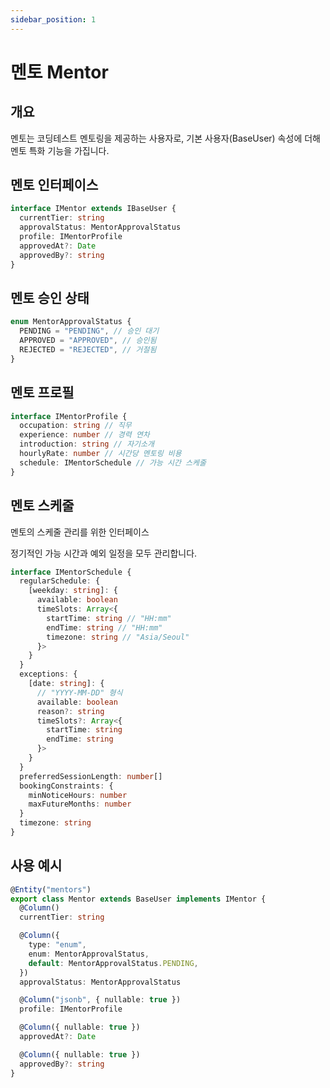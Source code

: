 ```yaml
---
sidebar_position: 1
---
```


# 멘토 Mentor

## 개요

멘토는 코딩테스트 멘토링을 제공하는 사용자로, 기본 사용자(BaseUser) 속성에 더해 멘토 특화 기능을 가집니다.

## 멘토 인터페이스

```typescript
interface IMentor extends IBaseUser {
  currentTier: string
  approvalStatus: MentorApprovalStatus
  profile: IMentorProfile
  approvedAt?: Date
  approvedBy?: string
}
```

## 멘토 승인 상태

```typescript
enum MentorApprovalStatus {
  PENDING = "PENDING", // 승인 대기
  APPROVED = "APPROVED", // 승인됨
  REJECTED = "REJECTED", // 거절됨
}
```

## 멘토 프로필

```typescript
interface IMentorProfile {
  occupation: string // 직무
  experience: number // 경력 연차
  introduction: string // 자기소개
  hourlyRate: number // 시간당 멘토링 비용
  schedule: IMentorSchedule // 가능 시간 스케줄
}
```

## 멘토 스케줄

멘토의 스케줄 관리를 위한 인터페이스

정기적인 가능 시간과 예외 일정을 모두 관리합니다.

```typescript
interface IMentorSchedule {
  regularSchedule: {
    [weekday: string]: {
      available: boolean
      timeSlots: Array<{
        startTime: string // "HH:mm"
        endTime: string // "HH:mm"
        timezone: string // "Asia/Seoul"
      }>
    }
  }
  exceptions: {
    [date: string]: {
      // "YYYY-MM-DD" 형식
      available: boolean
      reason?: string
      timeSlots?: Array<{
        startTime: string
        endTime: string
      }>
    }
  }
  preferredSessionLength: number[]
  bookingConstraints: {
    minNoticeHours: number
    maxFutureMonths: number
  }
  timezone: string
}
```

## 사용 예시

```typescript
@Entity("mentors")
export class Mentor extends BaseUser implements IMentor {
  @Column()
  currentTier: string

  @Column({
    type: "enum",
    enum: MentorApprovalStatus,
    default: MentorApprovalStatus.PENDING,
  })
  approvalStatus: MentorApprovalStatus

  @Column("jsonb", { nullable: true })
  profile: IMentorProfile

  @Column({ nullable: true })
  approvedAt?: Date

  @Column({ nullable: true })
  approvedBy?: string
}
```
